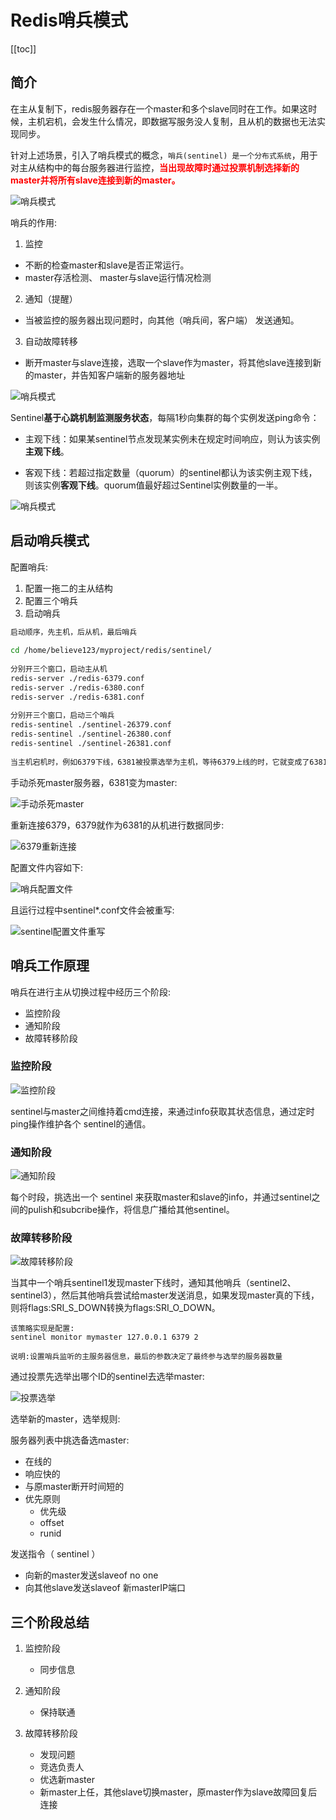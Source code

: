 # Redis哨兵模式

[[toc]]

## 简介

在主从复制下，redis服务器存在一个master和多个slave同时在工作。如果这时候，主机宕机，会发生什么情况，即数据写服务没人复制，且从机的数据也无法实现同步。

针对上述场景，引入了哨兵模式的概念，`哨兵(sentinel) 是一个分布式系统`，用于对主从结构中的每台服务器进行监控，<font color='red'>**当出现故障时通过投票机制选择新的master并将所有slave连接到新的master。**</font>


![哨兵模式](/_images/database/redis/哨兵模式.png)

哨兵的作用:

1. 监控

* 不断的检查master和slave是否正常运行。
* master存活检测、 master与slave运行情况检测

2. 通知（提醒）

* 当被监控的服务器出现问题时，向其他（哨兵间，客户端） 发送通知。

3. 自动故障转移

* 断开master与slave连接，选取一个slave作为master，将其他slave连接到新的master，并告知客户端新的服务器地址

![哨兵模式](/_images/database/redis/哨兵的作用.png)

Sentinel**基于心跳机制监测服务状态**，每隔1秒向集群的每个实例发送ping命令：

* 主观下线：如果某sentinel节点发现某实例未在规定时间响应，则认为该实例**主观下线**。

* 客观下线：若超过指定数量（quorum）的sentinel都认为该实例主观下线，则该实例**客观下线**。quorum值最好超过Sentinel实例数量的一半。

![哨兵模式](/_images/database/redis/服务状态监控.png)


## 启动哨兵模式

配置哨兵:

1. 配置一拖二的主从结构
2. 配置三个哨兵
3. 启动哨兵

```bash
启动顺序，先主机，后从机，最后哨兵
 
cd /home/believe123/myproject/redis/sentinel/
 
分别开三个窗口，启动主从机
redis-server ./redis-6379.conf
redis-server ./redis-6380.conf
redis-server ./redis-6381.conf
 
分别开三个窗口，启动三个哨兵
redis-sentinel ./sentinel-26379.conf
redis-sentinel ./sentinel-26380.conf
redis-sentinel ./sentinel-26381.conf
 
当主机宕机时，例如6379下线，6381被投票选举为主机，等待6379上线的时，它就变成了6381的从机。
```

手动杀死master服务器，6381变为master:

![手动杀死master](/_images/database/redis/手动杀死master.png)

重新连接6379，6379就作为6381的从机进行数据同步:

![6379重新连接](/_images/database/redis/6379重新连接.png)

配置文件内容如下:

![哨兵配置文件](/_images/database/redis/哨兵配置文件.png)

且运行过程中sentinel*.conf文件会被重写:

![sentinel配置文件重写](/_images/database/redis/sentinel配置文件重写.png)


## 哨兵工作原理 

哨兵在进行主从切换过程中经历三个阶段:

* 监控阶段
* 通知阶段
* 故障转移阶段

### 监控阶段 

![监控阶段](/_images/database/redis/监控阶段.png)

sentinel与master之间维持着cmd连接，来通过info获取其状态信息，通过定时ping操作维护各个 sentinel的通信。


### 通知阶段 

![通知阶段](/_images/database/redis/通知阶段.png)

每个时段，挑选出一个 sentinel 来获取master和slave的info，并通过sentinel之间的pulish和subcribe操作，将信息广播给其他sentinel。

### 故障转移阶段 

![故障转移阶段](/_images/database/redis/故障转移阶段.png)

当其中一个哨兵sentinel1发现master下线时，通知其他哨兵（sentinel2、sentinel3），然后其他哨兵尝试给master发送消息，如果发现master真的下线，则将flags:SRI_S_DOWN转换为flags:SRI_O_DOWN。

```
该策略实现是配置:
sentinel monitor mymaster 127.0.0.1 6379 2
 
说明:设置哨兵监听的主服务器信息，最后的参数决定了最终参与选举的服务器数量
```

通过投票先选举出哪个ID的sentinel去选举master:

![投票选举](/_images/database/redis/投票选举.png)


选举新的master，选举规则:

服务器列表中挑选备选master:

* 在线的
* 响应快的
* 与原master断开时间短的
* 优先原则
     - 优先级
     - offset
     - runid

发送指令（ sentinel ）

* 向新的master发送slaveof no one
* 向其他slave发送slaveof 新masterIP端口


## 三个阶段总结

1. 监控阶段
     - 同步信息

2. 通知阶段
     - 保持联通

3. 故障转移阶段
     - 发现问题
     - 竞选负责人
     - 优选新master
     - 新master上任，其他slave切换master，原master作为slave故障回复后连接